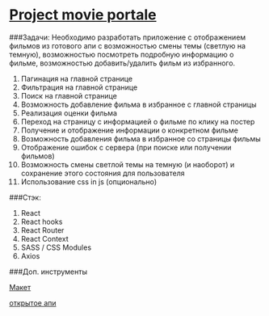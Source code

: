 # [Project movie portale](https://aleksandr-wegele.github.io/react-app/)

###Задачи:
Необходимо разработать приложение с отображением фильмов из готового апи с возможностью смены темы (светлую на темную), возможностью посмотреть подробную информацию о фильме, возможностью добавить/удалить фильм из избранного.

1. Пагинация на главной странице 
2. Фильтрация на главной странице 
3. Поиск на главной странице 
4. Возможность добавление фильма в избранное с главной страницы
5. Реализация оценки фильма
6. Переход на страницу с информацией о фильме по клику на постер
7. Получение и отображение информации о конкретном фильме 
8. Возможность добавления фильма в избранное со страницы фильмы 
9. Отображение ошибок с сервера (при поиске или получении фильмов) 
10. Возможность смены светлой темы на темную (и наоборот) и сохранение этого состояния для пользователя 
11. Использование css in js (опционально) 

###Стэк:
1. React
2. React hooks
3. React Router
4. React Context
5. SASS / CSS Modules
6. Axios



###Доп. инструменты

[Макет](https://www.figma.com/file/wh1ofEKHAz27ynZh4gtNv3/Webant-%D0%A2%D0%B5%D1%81%D1%82%D0%BE%D0%B2%D0%BE%D0%B5-%D0%B7%D0%B0%D0%B4%D0%B0%D0%BD%D0%B8%D0%B5-LANDING%2CBB%2CE-L-Frontend?node-id=0%3A1)

[открытое апи](https://yts.mx/api/v2/list_movies.json)




